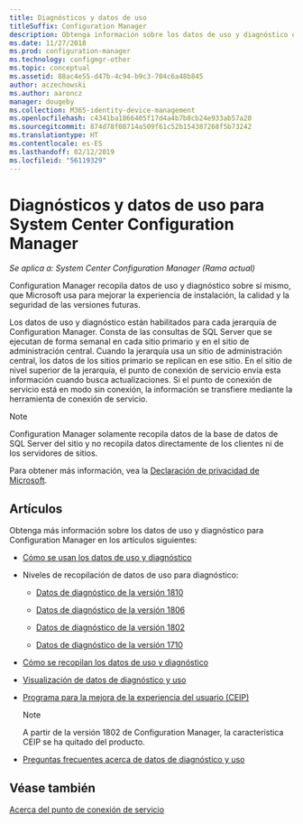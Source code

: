 ```yaml
---
title: Diagnósticos y datos de uso
titleSuffix: Configuration Manager
description: Obtenga información sobre los datos de uso y diagnóstico que System Center Configuration Manager recopila sobre sí mismo.
ms.date: 11/27/2018
ms.prod: configuration-manager
ms.technology: configmgr-other
ms.topic: conceptual
ms.assetid: 88ac4e55-d47b-4c94-b9c3-704c6a48b845
author: aczechowski
ms.author: aaroncz
manager: dougeby
ms.collection: M365-identity-device-management
ms.openlocfilehash: c4341ba1866405f17d4a4b7b8cb24e933ab57a20
ms.sourcegitcommit: 874d78f08714a509f61c52b154387268f5b73242
ms.translationtype: HT
ms.contentlocale: es-ES
ms.lasthandoff: 02/12/2019
ms.locfileid: "56119329"
---
```

# <a name="diagnostics-and-usage-data-for-system-center-configuration-manager"></a>Diagnósticos y datos de uso para System Center Configuration Manager

*Se aplica a: System Center Configuration Manager (Rama actual)*

Configuration Manager recopila datos de uso y diagnóstico sobre sí mismo, que Microsoft usa para mejorar la experiencia de instalación, la calidad y la seguridad de las versiones futuras.  

 Los datos de uso y diagnóstico están habilitados para cada jerarquía de Configuration Manager. Consta de las consultas de SQL Server que se ejecutan de forma semanal en cada sitio primario y en el sitio de administración central. Cuando la jerarquía usa un sitio de administración central, los datos de los sitios primario se replican en ese sitio. En el sitio de nivel superior de la jerarquía, el punto de conexión de servicio envía esta información cuando busca actualizaciones. Si el punto de conexión de servicio está en modo sin conexión, la información se transfiere mediante la herramienta de conexión de servicio.  

> [!NOTE]  
>  Configuration Manager solamente recopila datos de la base de datos de SQL Server del sitio y no recopila datos directamente de los clientes ni de los servidores de sitios.  

 Para obtener más información, vea la [Declaración de privacidad de Microsoft](https://go.microsoft.com/fwlink/?LinkID=626527).  

## <a name="articles"></a>Artículos
 Obtenga más información sobre los datos de uso y diagnóstico para Configuration Manager en los artículos siguientes:  

-   [Cómo se usan los datos de uso y diagnóstico](/sccm/core/plan-design/diagnostics/how-diagnostics-and-usage-data-is-used)  

-   Niveles de recopilación de datos de uso para diagnóstico:
    - [Datos de diagnóstico de la versión 1810](/sccm/core/plan-design/diagnostics/levels-of-diagnostic-usage-data-collection-1810)  

    - [Datos de diagnóstico de la versión 1806](/sccm/core/plan-design/diagnostics/levels-of-diagnostic-usage-data-collection-1806)  

    - [Datos de diagnóstico de la versión 1802](/sccm/core/plan-design/diagnostics/levels-of-diagnostic-usage-data-collection-1802)  
    
    - [Datos de diagnóstico de la versión 1710](/sccm/core/plan-design/diagnostics/levels-of-diagnostic-usage-data-collection-1710)  

-   [Cómo se recopilan los datos de uso y diagnóstico](/sccm/core/plan-design/diagnostics/how-diagnostics-and-usage-data-is-collected)  

-   [Visualización de datos de diagnóstico y uso](/sccm/core/plan-design/diagnostics/view-diagnostics-and-usage-data)  

-   [Programa para la mejora de la experiencia del usuario (CEIP)](/sccm/core/plan-design/diagnostics/customer-experience-improvement-program-ceip)  

     > [!Note]  
     > A partir de la versión 1802 de Configuration Manager, la característica CEIP se ha quitado del producto.  


-   [Preguntas frecuentes acerca de datos de diagnóstico y uso](/sccm/core/understand/frequently-asked-questions-about-diagnostics-and-usage-data)  



## <a name="see-also"></a>Véase también  
 [Acerca del punto de conexión de servicio](/sccm/core/servers/deploy/configure/about-the-service-connection-point)
